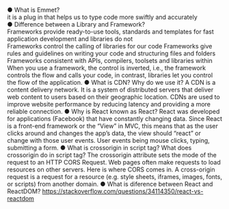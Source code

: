 ● What is Emmet? <br/>
it is a plug in that helps us to type code more swiftly and accurately <br/>
● Difference between a Library and Framework? <br/>
Frameworks provide ready-to-use tools, standards and templates for fast application development and libraries do not<br/>
Frameworks control the calling of libraries for our code
Frameworks give rules and guidelines on writing your code and structuring files and folders
Frameworks consistent with APIs, compilers, toolsets and libraries within
When you use a framework, the control is inverted, i.e., the framework controls the flow and calls your code, in contrast, libraries let you control the flow of the application.
● What is CDN? Why do we use it?
A CDN is a content delivery network. It is a system of distributed servers that deliver web content to users based on their geographic location. CDNs are used to improve website performance by reducing latency and providing a more reliable connection.
● Why is React known as React?
React was developed for applications (Facebook) that have constantly changing data. Since React is a front-end framework or the “View” in MVC, this means that as the user clicks around and changes the app’s data, the view should “react” or change with those user events. User events being mouse clicks, typing, submitting a form.
● What is crossorigin in script tag?
What does crossorigin do in script tag?
The crossorigin attribute sets the mode of the request to an HTTP CORS Request. Web pages often make requests to load resources on other servers. Here is where CORS comes in. A cross-origin request is a request for a resource (e.g. style sheets, iframes, images, fonts, or scripts) from another domain.
● What is diference between React and ReactDOM?
https://stackoverflow.com/questions/34114350/react-vs-reactdom

